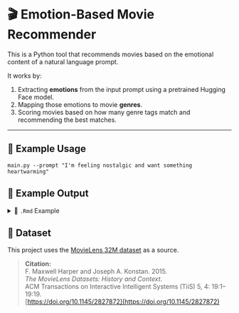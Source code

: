 # 🎬 Emotion-Based Movie Recommender

This is a Python tool that recommends movies based on the emotional content of a natural language prompt.

It works by:
1. Extracting **emotions** from the input prompt using a pretrained Hugging Face model.
2. Mapping those emotions to movie **genres**.
3. Scoring movies based on how many genre tags match and recommending the best matches.

---

## 🚀 Example Usage

`main.py --prompt "I'm feeling nostalgic and want something heartwarming"`

## 🚀 Example Output
<details> <summary>📄 <code>.Rmd</code> Example</summary> <pre> ```{r results='asis', echo=FALSE} cat(" Loaded 87,585 movies. Classified emotions: ['love', 'joy'] Target genres: ['Romance', 'Animation', 'Adventure', 'Drama', 'Comedy'] Top Recommendations: | Title | Genres | Match Score | |------------------------------------------------------------------------------------------------------------------------------------------|-----------------------------------------------------------------------------|-------------| | Pretty Guardian Sailor Moon Eternal The Movie Part 1 (2021) | Action|Adventure|Animation|Comedy|Drama|Fantasy|Romance | 5 | | Revolutionary Girl Utena: Adolescence of Utena (1999) | Action|Adventure|Animation|Comedy|Drama|Fantasy|Romance | 5 | | Wonderful World of the Brothers Grimm, The (1962) | Adventure|Animation|Children|Comedy|Drama|Fantasy|Musical|Romance | 5 | ") ``` </pre> </details>

## 📄 Dataset

This project uses the [MovieLens 32M dataset](https://grouplens.org/datasets/movielens/) as a source.

> **Citation:**  
> F. Maxwell Harper and Joseph A. Konstan. 2015.  
> *The MovieLens Datasets: History and Context.*  
> ACM Transactions on Interactive Intelligent Systems (TiiS) 5, 4: 19:1–19:19.  
> [https://doi.org/10.1145/2827872](https://doi.org/10.1145/2827872)
